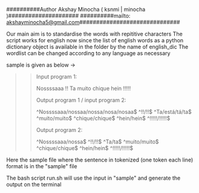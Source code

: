 ##########Author Akshay Minocha ( ksnmi | minocha )#####################
##########mailto: akshayminocha5@gmail.com##############################


Our main aim is to standardise the words with repititive characters
The script works for english now since the list of english words as a python dictionary object is available in the folder by the name of english_dic
The wordlist can be changed according to any language as necessary

sample is given as below -> 

> > Input program 1:
> >
> > Nossssaaa
> > !!
> > Ta
> > muito
> > chique
> > hein
> > !!!!!
> >
> > Output program 1 / input program 2:
> >
> > ^Nossssaaa/nossaa/nossa/nosa/nosaa$
> > ^!!/!!$
> > ^Ta/está/tá/ta$
> > ^muito/muito$
> > ^chique/chique$
> > ^hein/hein$
> > ^!!!!!/!!!!!$
> >
> > Output program 2:
> >
> > ^Nossssaaa/nossa$
> > ^!!/!!$
> > ^Ta/ta$
> > ^muito/muito$
> > ^chique/chique$
> > ^hein/hein$
> > ^!!!!!/!!!!!$

Here the sample file where the sentence in tokenized (one token each line) format is in the "sample" file

The bash script run.sh will use the input in "sample" and generate the output on the terminal
